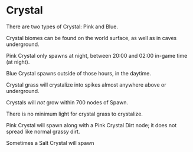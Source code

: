 # Crystal

There are two types of Crystal: Pink and Blue.

Crystal biomes can be found on the world surface, as well as in caves underground.

Pink Crystal only spawns at night, between 20:00 and 02:00 in-game time (at night).

Blue Crystal spawns outside of those hours, in the daytime.

Crystal grass will crystalize into spikes almost anywhere above or underground.

Crystals will *not* grow within 700 nodes of Spawn.

There is no minimum light for crystal grass to crystalize.

Pink Crystal will spawn along with a Pink Crystal Dirt node; it does not spread like normal grassy dirt.

Sometimes a Salt Crystal will spawn

